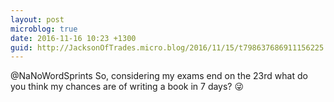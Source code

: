 ```yaml
---
layout: post
microblog: true
date: 2016-11-16 10:23 +1300
guid: http://JacksonOfTrades.micro.blog/2016/11/15/t798637686911156225.html
---
```

@NaNoWordSprints So, considering my exams end on the 23rd what do you think my chances are of writing a book in 7 days? 😜
